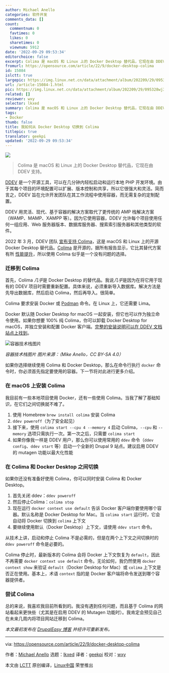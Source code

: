 ```yaml
---
author: Michael Anello
categories: 软件开发
comments_data: []
count:
  commentnum: 0
  favtimes: 0
  likes: 0
  sharetimes: 0
  viewnum: 5912
date: '2022-09-29 09:53:34'
editorchoice: false
excerpt: Colima 是 macOS 和 Linux 上的 Docker Desktop 替代品，它现在由 DDEV 支持。
fromurl: https://opensource.com/article/22/9/docker-desktop-colima
id: 15084
islctt: true
largepic: https://img.linux.net.cn/data/attachment/album/202209/29/095328wj3ypm34pyyy3rrp.jpg
url: /article-15084-1.html
pic: https://img.linux.net.cn/data/attachment/album/202209/29/095328wj3ypm34pyyy3rrp.jpg.thumb.jpg
related: []
reviewer: wxy
selector: lkxed
summary: Colima 是 macOS 和 Linux 上的 Docker Desktop 替代品，它现在由 DDEV 支持。
tags:
- Docker
thumb: false
title: 我如何从 Docker Desktop 切换到 Colima
titlepic: true
translator: geekpi
updated: '2022-09-29 09:53:34'
---
```


![](/data/attachment/album/202209/29/095328wj3ypm34pyyy3rrp.jpg)



> 
> Colima 是 macOS 和 Linux 上的 Docker Desktop 替代品，它现在由 DDEV 支持。
> 
> 
> 


[DDEV](https://github.com/drud/ddev) 是一个开源工具，可以在几分钟内轻松启动和运行本地 PHP 开发环境。由于其每个项目的环境配置可以扩展、版本控制和共享，所以它很强大和灵活。简而言之，DDEV 旨在允许开发团队在其工作流程中使用容器，而无需复杂的定制配置。


DDEV 用灵活、现代、基于容器的解决方案取代了更传统的 AMP 栈解决方案（WAMP、MAMP、XAMPP 等）。因为它使用容器，DDEV 允许每个项目使用任何一组应用、Web 服务器版本、数据库服务器、搜索索引服务器和其他类型的软件。


2022 年 3 月，DDEV 团队 [宣布支持 Colima](https://ddev.com/ddev-local/docker-desktop-alternatives-arrive-for-ddev-colima/)，这是 macOS 和 Linux 上的开源 Docker Desktop 替代品。[Colima](https://github.com/abiosoft/colima) 是开源的，据所有报告显示，它比其替代方案有所 [性能提升](https://ddev.com/ddev-local/docker-desktop-and-colima-benchmarking-on-macos/)，所以使用 Colima 似乎是一个没有问题的选择。


### 迁移到 Colima


首先，Colima *几乎*是 Docker Desktop 的替代品。我说*几乎*是因为在将它用于现有的 DDEV 项目时需要重新配置。具体来说，必须重新导入数据库。解决方法是先导出数据库，然后启动 Colima，然后再导入。很简单。


Colima 要求安装 Docker 或 [Podman](https://opensource.com/article/22/2/start-running-containers) 命令。在 Linux 上，它还需要 Lima。


Docker 默认随 Docker Desktop for macOS 一起安装，但它也可以作为独立命令使用。如果你想要 100% 纯 Colima，你可以卸载 Docker Desktop for macOS，并独立安装和配置 Docker 客户端。[完整的安装说明可以在 DDEV 文档站点上找到](https://ddev.readthedocs.io/en/stable/users/docker_installation/#macos-installation-colima)。


![容器技术栈图片](/data/attachment/album/202209/29/095334gvd6hh27uxkwj6zy.png)


*容器技术栈图片 图片来源：（Mike Anello，CC BY-SA 4.0）*


如果你选择继续使用 Colima 和 Docker Desktop，那么在命令行执行 `docker` 命令时，你必须首先指定要使用的容器。下一节将对此进行更多介绍。


### 在 macOS 上安装 Colima


我目前有一些本地项目使用 Docker，还有一些使用 Colima。当我了解了基础知识，在它们之间切换就不难了。


1. 使用 Homebrew `brew install colima` 安装 Colima
2. `ddev poweroff`（为了安全起见）
3. 接下来，使用 `colima start --cpu 4 --memory 4` 启动 Colima，`--cpu` 和 `--memory` 选项只需执行一次。第一次之后，只需要 `colima start`
4. 如果你像我一样是 DDEV 用户，那么你可以使用常用的 `ddev` 命令（`ddev config`、`ddev start` 等）启动一个全新的 Drupal 9 站点。建议启用 DDEV 的 mutagen 功能以最大化性能


### 在 Colima 和 Docker Desktop 之间切换


如果你还没有准备好使用 Colima，你可以同时安装 Colima 和 Docker Desktop。


1. 首先关闭 ddev：`ddev poweroff`
2. 然后停止Colima：`colima stop`
3. 现在运行 `docker context use default` 告诉 Docker 客户端你要使用哪个容器。默认名称是 Docker Desktop for Mac。当 `colima start` 运行时，它会自动将 Docker 切换到 `colima` 上下文
4. 要继续使用默认（Docker Desktop）上下文，请使用 `ddev start` 命令。


从技术上讲，启动和停止 Colima 不是必需的，但是在两个上下文之间切换时的 `ddev poweroff` 命令是必要的。


Colima 停止时，最新版本的 Colima 会将 Docker 上下文恢复为 `default`，因此不再需要 `docker context use default` 命令。无论如何，我仍然使用 `docker context show` 来验证 `default`（Docker Desktop for Mac）或 `colima` 上下文是否正在使用。基本上，术语 `context` 指的是 Docker 客户端将命令发送到哪个容器提供者。


### 尝试 Colima


总的来说，我喜欢我目前所看到的。我没有遇到任何问题，而且基于 Colima 的网站看起来更快些（尤其是在启用 DDEV 的 Mutagen 功能时）。我肯定会预见自己在未来几周内将项目网站迁移到 Colima。


*本文最初发布在 [DrupalEasy 博客](https://www.drupaleasy.com/news) 并经许可重新发布。*




---


via: <https://opensource.com/article/22/9/docker-desktop-colima>


作者：[Michael Anello](https://opensource.com/users/ultimike) 选题：[lkxed](https://github.com/lkxed) 译者：[geekpi](https://github.com/geekpi) 校对：[wxy](https://github.com/wxy)


本文由 [LCTT](https://github.com/LCTT/TranslateProject) 原创编译，[Linux中国](https://linux.cn/) 荣誉推出